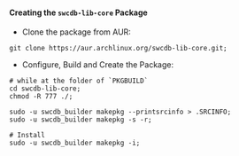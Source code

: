 

#### Creating the `swcdb-lib-core` Package

* Clone the package from AUR:
```
git clone https://aur.archlinux.org/swcdb-lib-core.git;
```


* Configure, Build and Create the Package:
```
# while at the folder of `PKGBUILD`
cd swcdb-lib-core;
chmod -R 777 ./;

sudo -u swcdb_builder makepkg --printsrcinfo > .SRCINFO;
sudo -u swcdb_builder makepkg -s -r;

# Install
sudo -u swcdb_builder makepkg -i;
```
